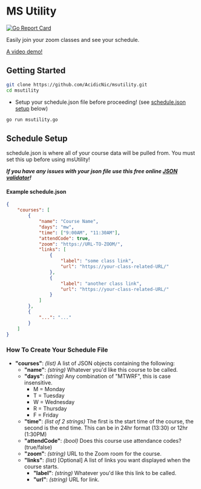 # MS Utility

[![Go Report Card](https://goreportcard.com/badge/github.com/acidicnic/msutility)](https://goreportcard.com/report/github.com/acidicnic/msutility)

Easily join your zoom classes and see your schedule.

[A video demo!](https://www.youtube.com/watch?v=J8eeF-AAvSw)


## Getting Started
```bash
git clone https://github.com/AcidicNic/msutility.git
cd msutility
```

- Setup your schedule.json file before proceeding! (see [schedule.json setup](#schedule-setup) below)

```bash
go run msutility.go
```


## Schedule Setup

schedule.json is where all of your course data will be pulled from. You must set this up before using msUtility!

**_If you have any issues with your json file use this free online [JSON validator](https://jsonlint.com/)!_**


#### Example schedule.json
```json
{
    "courses": [
        {
            "name": "Course Name",
            "days": "mw",
            "time": ["9:00AM", "11:30AM"],
            "attendCode": true,
            "zoom": "https://URL-TO-ZOOM/",
            "links": [
                {
                    "label": "some class link",
                    "url": "https://your-class-related-URL/"
                },
                {
                    "label": "another class link",
                    "url": "https://your-class-related-URL/"
                }
            ]
        },
        {
            "...": "..."
        }
    ]
}
```

### How To Create Your Schedule File

- **"courses"**: *(list)* A list of JSON  objects containing the following:
    - **"name"**: *(string)* Whatever you'd like this course to be called.
    - **"days"**: *(string)* Any combination of "MTWRF", this is case insensitive.
        - M = Monday
        - T = Tuesday
        - W = Wednesday
        - R = Thursday
        - F = Friday
    - **"time"**: *(list of 2 strings)* The first is the start time of the course, the second is the end time. This can be in 24hr format (13:30) or 12hr (1:30PM)
    - **"attendCode"**: *(bool)* Does this course use attendance codes? (true/false)
    - **"zoom"**: *(string)* URL to the Zoom room for the course.
    - **"links"**: *(list)* [Optional] A list of links you want displayed when the course starts.
        - **"label"**: *(string)* Whatever you'd like this link to be called.
        - **"url"**: *(string)* URL for link.
